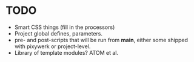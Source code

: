 # TODO #

* Smart CSS things (fill in the processors)
* Project global defines, parameters.
* pre- and post-scripts that will be run from __main__, either some shipped with pixywerk or project-level.
* Library of template modules? ATOM et al.

